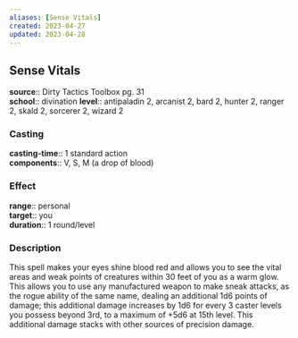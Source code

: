 ```yaml
---
aliases: [Sense Vitals]
created: 2023-04-27
updated: 2023-04-28
---
```


## Sense Vitals

**source**:: Dirty Tactics Toolbox pg. 31  
**school**:: divination
**level**:: antipaladin 2, arcanist 2, bard 2, hunter 2, ranger 2, skald 2, sorcerer 2, wizard 2

### Casting

**casting-time**:: 1 standard action  
**components**:: V, S, M (a drop of blood)

### Effect

**range**:: personal  
**target**:: you  
**duration**:: 1 round/level

### Description

This spell makes your eyes shine blood red and allows you to see the vital areas and weak points of creatures within 30 feet of you as a warm glow. This allows you to use any manufactured weapon to make sneak attacks, as the rogue ability of the same name, dealing an additional 1d6 points of damage; this additional damage increases by 1d6 for every 3 caster levels you possess beyond 3rd, to a maximum of +5d6 at 15th level. This additional damage stacks with other sources of precision damage.
